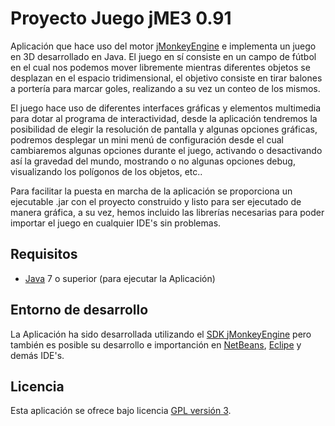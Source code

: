 Proyecto Juego jME3 0.91
================================

Aplicación que hace uso del motor [jMonkeyEngine] e implementa un juego en 3D desarrollado en Java.
El juego en sí consiste en un campo de fútbol en el cual nos podemos mover libremente mientras diferentes 
objetos se desplazan en el espacio tridimensional, el objetivo consiste en tirar balones a portería para 
marcar goles, realizando a su vez un conteo de los mismos.

El juego hace uso de diferentes interfaces gráficas y elementos multimedia para dotar al programa de 
interactividad, desde la aplicación tendremos la posibilidad de elegir la resolución de pantalla y algunas
opciones gráficas, podremos desplegar un mini menú de configuración desde el cual cambiaremos algunas 
opciones durante el juego, activando o desactivando así la gravedad del mundo, mostrando o no algunas opciones debug, 
visualizando los polígonos de los objetos, etc..

Para facilitar la puesta en marcha de la aplicación se proporciona un ejecutable .jar con el 
proyecto construido y listo para ser ejecutado de manera gráfica, a su vez, hemos incluido las librerías
necesarias para poder importar el juego en cualquier IDE's sin problemas.

## Requisitos
- [Java] 7 o superior (para ejecutar la Aplicación)

## Entorno de desarrollo
La Aplicación ha sido desarrollada utilizando el [SDK jMonkeyEngine] pero también es posible su desarrollo
e importanción en [NetBeans], [Eclipe] y demás IDE's.

## Licencia
Esta aplicación se ofrece bajo licencia [GPL versión 3].

[jMonkeyEngine]: http://jmonkeyengine.org/
[SDK jMonkeyEngine]: https://github.com/jMonkeyEngine/sdk/releases/tag/3.1-stable-FINAL
[NetBeans]: https://netbeans.org/
[Eclipe]: https://eclipse.org/
[Java]: https://www.java.com/
[GPL versión 3]: https://www.gnu.org/licenses/gpl-3.0.en.html
